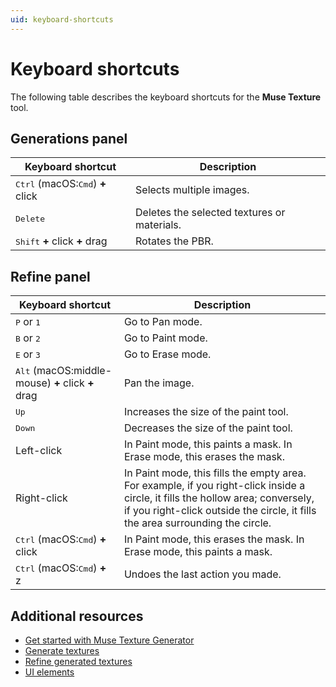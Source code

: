 ```yaml
---
uid: keyboard-shortcuts
---
```


# Keyboard shortcuts

The following table describes the keyboard shortcuts for the **Muse Texture** tool.

## Generations panel

| Keyboard shortcut | Description |
| --- | --- |
| <kbd>Ctrl</kbd> (macOS:<kbd>Cmd</kbd>) **+** click | Selects multiple images. |
| <kbd>Delete</kbd> | Deletes the selected textures or materials. |
| <kbd>Shift</kbd> **+** click **+** drag | Rotates the PBR. |

## Refine panel

| Keyboard shortcut | Description |
| --- | --- |
| <kbd>P</kbd> or <kbd>1</kbd> | Go to Pan mode. |
| <kbd>B</kbd> or <kbd>2</kbd> | Go to Paint mode. |
| <kbd>E</kbd> or <kbd>3</kbd> | Go to Erase mode. |
| <kbd>Alt</kbd> (macOS:middle-mouse) **+** click **+** drag | Pan the image. |
| <kbd>Up</kbd>  | Increases the size of the paint tool. |
| <kbd>Down</kbd> | Decreases the size of the paint tool. |
| Left-click | In Paint mode, this paints a mask. In Erase mode, this erases the mask.|
| Right-click | In Paint mode, this fills the empty area. For example, if you right-click inside a circle, it fills the hollow area; conversely, if you right-click outside the circle, it fills the area surrounding the circle.|
| <kbd>Ctrl</kbd> (macOS:<kbd>Cmd</kbd>) **+** click | In Paint mode, this erases the mask. In Erase mode, this paints a mask. |
| <kbd>Ctrl</kbd> (macOS:<kbd>Cmd</kbd>) **+** z | Undoes the last action you made. |

## Additional resources

* [Get started with Muse Texture Generator](xref:get-started)
* [Generate textures](xref:generate)
* [Refine generated textures](xref:refine)
* [UI elements](xref:ui-elements)